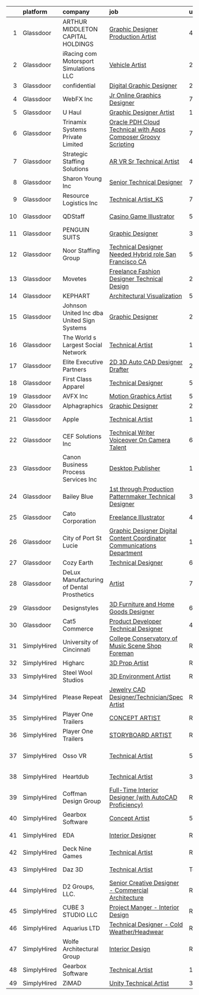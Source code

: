 

|    | platform    | company                                      | job                                                                                                                                                                                                                                                                                                                                                                                                                                                                                                                                                                                                                                                                                                                                                                                                                                                                                                                                                                                                                                                                                                                                                                                                                                                                                                                                                                                                                                                                                                                                                                        | update_time   | location                |
|---:|:------------|:---------------------------------------------|:---------------------------------------------------------------------------------------------------------------------------------------------------------------------------------------------------------------------------------------------------------------------------------------------------------------------------------------------------------------------------------------------------------------------------------------------------------------------------------------------------------------------------------------------------------------------------------------------------------------------------------------------------------------------------------------------------------------------------------------------------------------------------------------------------------------------------------------------------------------------------------------------------------------------------------------------------------------------------------------------------------------------------------------------------------------------------------------------------------------------------------------------------------------------------------------------------------------------------------------------------------------------------------------------------------------------------------------------------------------------------------------------------------------------------------------------------------------------------------------------------------------------------------------------------------------------------|:--------------|:------------------------|
|  1 | Glassdoor   | ARTHUR MIDDLETON CAPITAL HOLDINGS            | [Graphic Designer Production Artist](https://www.glassdoor.com/partner/jobListing.htm?pos=126&ao=1110586&s=58&guid=0000018160f9b9838ad66728b0c49eb6&src=GD_JOB_AD&t=SR&vt=w&ea=1&cs=1_26fc469f&cb=1655189388026&jobListingId=1007929397902&cpc=C5F9C09AE97B3D2F&jrtk=3-0-1g5gfjedmi9ha801-1g5gfjee4gsqv800-46132b5546331dec--6NYlbfkN0BeKYWowR6xDAWSmFKekt9Rv7h8CkHORHmwM-J2IiQG6pc8j1NlXU-hATKuRhF_FFX8D9mVOubcUDoAAcwQLOVMt9L79iFrBuem-2q40ayXyUf5AjHKdzPkz4QfOCB5XS5etyzR5Gq3Tz1q8JfprQC5GWrg0F070aPD2eYzmNoo_HeiuzitQ-MLUqsBdeh5XIrC21HeWNgE1skMph93QSeJF9SzZ0CLOYUl2qSJKy-nl3I9_heGCws9IXhhNN4xxQaPnttpd3r58VWickPL2BhRR_U4eJ7ML-m3dQkd7DgtOVNAvSb9g0_uVd1qQYE7g7rqqiYhoXuBTGVAWiKiEaKa-NYvXxMEEA578kBpazcwpDPRZtBx8JLnWovf0Hq95lyFriqN6uypjN9exB48GDLYODLNIJNcv03vLvGc6qqeGB96At5hBJM-y-6UN5hBPeRocEl7LsunTpyVBiw61wbMAwReP9azy7HPSCaxYa87Tc3KjwnWidIaYyJzXVdWv7LNYLIT2cfzT-NwpKiat9Ow)                                                                                                                                                                                                                                                                                                                                                                                                                                                                                                                                                                                                                                                                              | 4d            | North Canton, OH        |
|  2 | Glassdoor   | iRacing com Motorsport Simulations  LLC      | [Vehicle Artist](https://www.glassdoor.com/partner/jobListing.htm?pos=106&ao=1110586&s=58&guid=0000018160f9b9838ad66728b0c49eb6&src=GD_JOB_AD&t=SR&vt=w&ea=1&cs=1_eb972154&cb=1655189388023&jobListingId=1007936151612&cpc=9900C911F071612A&jrtk=3-0-1g5gfjedmi9ha801-1g5gfjee4gsqv800-9b56a0ebc0795f4c--6NYlbfkN0DLWr0FuvwmpNY589ecXM0wpB-l41nBtAe9mv-PvJGiqS8grPhOTjP6H2aRg2hn71w1cj_zJXm9QXQQoyJiaBGHbTQAC-qg5LH8UJ7epqLPYupTEdmcvi3K9BcK2I5NbQ7MQfOXL0s0m2Cwlu6jeZG5d2fQtaMK-0pbhJbrKbZmwkmpr7A5i38LBtpWCYhzaLOIgtZrECU5KbByc_XNf_dVTKmL7COUzERNwa3c6Cv-4N2r9ajP-_U_GvtEYgkSk1ds6vdOzU49h5_5LKr87vVm94z3onfqjWQxNK8_ZCPmwonJCTgndZJGdFXLI0wLon0hM2QUJUtIWF9DbFuND6CmnHdzN5wgM-DA9FCRAY46AEjLTnGq41as857jIzl_FhqalIvfvUyxFRkam3QaXJC1Ktm4n1PM1YyrMIsLMEMKXkN7hcib0X_wMXDToQOPEj0wOq1xu_KsgbzPI1L4IYQlStfp1L_QPzaI2lr_K8jPFHsUwhqk-4Jk4OBc3FUo_CGKv1EEcrDCDQ%3D%3D)                                                                                                                                                                                                                                                                                                                                                                                                                                                                                                                                                                                                                                                                                                      | 24h           | Chelmsford, MA          |
|  3 | Glassdoor   | confidential                                 | [Digital Graphic Designer](https://www.glassdoor.com/partner/jobListing.htm?pos=111&ao=1110586&s=58&guid=0000018160f9b9838ad66728b0c49eb6&src=GD_JOB_AD&t=SR&vt=w&ea=1&cs=1_89aed83e&cb=1655189388024&jobListingId=1007937061690&cpc=4F6831AEBD53791F&jrtk=3-0-1g5gfjedmi9ha801-1g5gfjee4gsqv800-baaf3d8477c6140e--6NYlbfkN0BTy4Vq3kUv-8E8fBOrhZt-7WJQYqv7u2ur6JnxlE7nq7GY3159wawR1joR0pswxuVCN-sLyrtIqHh3uXPQUu_k4D05rsecjxSGlzeZp5s7XlIQhcwuZ3S0ztcWm3VZBxmJPoz3j2xEibGHsofxOb8v5fAREAu7QUtQp4uXKjfaaNrWV1Z8EehmmGE4tu9l6Zhv3cgfCKkiU6JXS1CtkA5tIjDxf_wopM__2gIRmVFWUkdruToXNRQkYWpHAdUljHA9juKv09-L9TKfZBGvgJGJHGwdkArNP4CCp5pNvN6ggjOlXHgGU60_aZxUy8-uv9HjtqRSr9vhMuli-HbJX4DIfXPyP14p-5y8rjhn3vi9A2bABlY4NYweno9qiEhqT5fGvEc4WCVh1-h4JlfFTeLQg6QhbcWj7hA3sxCqXruV2A4906asz4NVI-bPN3ePk4Q3fDTTOnJjSqB7cWG1h4q9nCuTGvhNbZO24XkON6GNQ4_6nRRTlPwn1ab7pzuD-D5KGPX8ZDir8w%3D%3D)                                                                                                                                                                                                                                                                                                                                                                                                                                                                                                                                                                                                                                                                                            | 24h           | Austin, TX              |
|  4 | Glassdoor   | WebFX  Inc                                   | [Jr  Online Graphics Designer](https://www.glassdoor.com/partner/jobListing.htm?pos=110&ao=1110586&s=58&guid=0000018160f9b9838ad66728b0c49eb6&src=GD_JOB_AD&t=SR&vt=w&cs=1_40a88d7d&cb=1655189388023&jobListingId=1007920957213&cpc=D1AB73242940E063&jrtk=3-0-1g5gfjedmi9ha801-1g5gfjee4gsqv800-80d573f0880264ab--6NYlbfkN0AA3uNcJ0aeXBAdVd1dUlJvZjHaUXbbC2QUFGJChoFW7xEU327m6es5fnmO4XFfQsHit0WRJPe5OJA5iRLARskirGfeb4yBSk3JQXTiS-CHFNXDds0yi2O7q3SaWvsrTdfSEXmXxdLiePi0Q2QwwVcgYK4vujHRO5mAsJx5W1n3jS_0sKq6Zh7whxXDb93FrgtUU7UgLZCK18I0gxbGEgXOp6mLA8w3Q8Q8ijy4ZywGil27fGExsx3uTvTPlCdpLEacW7tbIK8NggzhG0FSDZA_PvPghlbAbZznAGqRUQDg4P9INyhKrUxGTZrPZKhVepdrQpV4PBlsYlZoYmsXr8krXs-fPzIfzsRL1hl2g5PVZC4UWjGjiA1HrHV-R1rnyjxOGPB5Qb3vtyIxcNkpuDUolhTIo9WSNs1iHOS5hM62-fxzLBTZwmIxlFZYVKkW7nXC59XssY_kfp_H1xmRzzfRhYGpo5_xYSvf53N9PhUZtT6Iza1PXA9prS8rXI8o0gvCUv0ZfqXKqRV6Z8gQwZpOaCthFcRCU9qVETYZU8BpvaRXN7EfmNhOILo6T8VXDrBnerv_ACREGg%3D%3D)                                                                                                                                                                                                                                                                                                                                                                                                                                                                                                                                                                                                                             | 7d            | Harrisburg, PA          |
|  5 | Glassdoor   | U Haul                                       | [Graphic Designer Artist](https://www.glassdoor.com/partner/jobListing.htm?pos=124&ao=1110586&s=58&guid=0000018160f9b9838ad66728b0c49eb6&src=GD_JOB_AD&t=SR&vt=w&ea=1&cs=1_4f9aca00&cb=1655189388026&jobListingId=1007916344584&cpc=A938E184CF850189&jrtk=3-0-1g5gfjedmi9ha801-1g5gfjee4gsqv800-8a76b55ff389de8c--6NYlbfkN0DdoLzd2nH_jHSLwr2EyTkavNA8xpnfBmQyA5D2SPCveOxHL4tv6IjMcKZQGFW77gFFHJHXnCS-11Gi-s2fYfFgdLyAedSMdsBX1FCcFZZYWUINUXZ3Qs5CX-e_1B-Wir8ng92LG4me5RD4BvtuuQLfB1ky7aTDVWdhKTERyWA9AQqPBCnNurfICzhuApAMIwNNbRoK3uOEHdJcD3V4wOYno2UrcPLrh92TFsTLK2RBQGFNgVrC5mCeX72Qs6RUHn_iXmk5HrGM6xMCtuI6_jDV4iutAFxxemZ_g_DK-cjaQt6zysYW-kQFhcYBUsbHaufmhjvIMB2j-anGKcSS54-5Gea4w3DgW94mStLHEWJrPYUediGZplq494UwgWHfOtrYzLOxxSIp3S2RTRFM85i0exL2xoWIqjdrpu-RLs7aRBv0BlHK08xRNGX0mhEkDuLUTQb8fRC_2S3Tc3NAOjTxNGD2W7zxUc9wdYLBqgX-LmCqzvEDCerU4p2nPrc-zvVwkPeVxQMncjEHprSXRBBwM5vuqLSmMGc%3D)                                                                                                                                                                                                                                                                                                                                                                                                                                                                                                                                                                                                                                                                           | 10d           | Phoenix, AZ             |
|  6 | Glassdoor   | Trinamix Systems Private Limited             | [Oracle PDH Cloud Technical with Apps Composer Groovy Scripting](https://www.glassdoor.com/partner/jobListing.htm?pos=114&ao=1110586&s=58&guid=0000018160f9b9838ad66728b0c49eb6&src=GD_JOB_AD&t=SR&vt=w&ea=1&cs=1_05747b56&cb=1655189388024&jobListingId=1007920809783&cpc=95727D28359A3DAF&jrtk=3-0-1g5gfjedmi9ha801-1g5gfjee4gsqv800-c028861b4f5abb4b--6NYlbfkN0CoDlCwTXvtLlQ06-jT7JkPfcqnNw8ja5dLcx0oOmixRClgkgJ_aUebHdpOicWz6tP_sWW4QFwqaR1qlNleHPec6YJrOOwJ885ch66FfZRYCZn5F5Nh0THAmy9FFTsMfoC-VLy1qOUlf86YpoEW6IOothTR-eRnmUOshgomFOmysN1eDyWmwER-pbxnt6vBkOBK-5NO65MbbQM9W0tXqz-kkKmNhtSjn8rwkiMPXkIX14fgKsLDqzz1FYci3K97ITUcFj_QNSVKOIzlT3t6Iut_BHj32mCoBc8ky0xiI4JCYBIG6ERytfype2lMT7KN9gDGj3wq-09htxANsUo-srbfy3W9pNVFHQR9M5Q4XODA_k2fOgXc-DNNnsA6M_OCGRVlOpXdP7UD1Rdh9ZPq85o-smFiwWRqZdyeQWoebzavlugF8X_5D8Y76wBOrkk6KQre6H3oofV8TABILivL0axvXBqW4dY--wMcY82HFFnA1emVXhEFLh5muYnxD7qgsIt77-UXDCUaPUrvHMxIGidDTO5zFUtBOfm2VvPxrtkkx-uTTaHPnQNV62PoZGAg63Q%3D)                                                                                                                                                                                                                                                                                                                                                                                                                                                                                                                                                                                                    | 7d            | Remote                  |
|  7 | Glassdoor   | Strategic Staffing Solutions                 | [AR VR Sr  Technical Artist](https://www.glassdoor.com/partner/jobListing.htm?pos=103&ao=1110586&s=58&guid=0000018160f9b9838ad66728b0c49eb6&src=GD_JOB_AD&t=SR&vt=w&ea=1&cs=1_0045f935&cb=1655189388023&jobListingId=1007929569605&cpc=52707B81699D15F2&jrtk=3-0-1g5gfjedmi9ha801-1g5gfjee4gsqv800-1b2dc3804b4d986e--6NYlbfkN0CB4h_TpqywgMPZecH4V9H9bCqyxawBCNsXMflKEtNjwLwtboGeSLVS3mTxbIdAhmMGzn4FEaU5kXmBstSJiJErBvEejXVAtZGR0oqPiEVNPcK3Uclj1SALHcDGb4-PYzpCL7RFVY3DP12FTDHL4XU7w3uje3Q8a5fWgjhggnJ6j8FgP2Xhd80RWND3yJrW0gYeUnFOT6QRIoKuyE8xO2vcnwHmNMH8PRx3GDfo0ciwhh3HLFmN17nBWfDWr4AgwR6Qb5BDIoZSk6l8M8UoJPvDToZbBJRZIQorg2yHCK-sWUoFv8aVr8-2vzatlsYqZm05TyAWpRQknY5HDUA-HZYNnH50g3NvVaDVj9G3NfUdrJ4vCFE-ZU0hzQLSgkTlIHH5Xae53ueK-sGX7lAV5t0OZg34Y2ahcPbMJMDJ-YxNePr1VQhRhgwvOajzwZsdXOneXtKg9kppVusBj175dS8RbPN71HoutWbCFhd_4qDA1bkuOKV1r-NlBeAWHzeSm2lJJXBiqnoBeh46fRkkgxJ0GX5KICivDC4%3D)                                                                                                                                                                                                                                                                                                                                                                                                                                                                                                                                                                                                                                                                        | 4d            | Remote                  |
|  8 | Glassdoor   | Sharon Young Inc                             | [Senior Technical Designer](https://www.glassdoor.com/partner/jobListing.htm?pos=105&ao=1110586&s=58&guid=0000018160f9b9838ad66728b0c49eb6&src=GD_JOB_AD&t=SR&vt=w&ea=1&cs=1_b6e14721&cb=1655189388023&jobListingId=1007920701407&cpc=C5084168C6427C20&jrtk=3-0-1g5gfjedmi9ha801-1g5gfjee4gsqv800-a49ca73d6de4d00e--6NYlbfkN0BxkLIcfe0oqaYINownie861a0BJtkzmJW-WyGv8J0JYGwfl8lN-F2HLhyRa5A6b66Q14B6sl4i-e2zYlVX5ETM7xMYuegkwh6okFhpwN82zl0-kQrlaWOv7pbJuRCAH9GOuwzmtJO3W17H4_9jCDvpkTtB9FBDVtGxUtWSvwudr5SniPjK5YndxqFtk8C_ArfiNQkWHQfdbO70DJs7diz2ngcwAB6QvtP0jWeAxox3nrPbiwGtTkgmVVwu-M2mefkG-KP-sbOqRznwBcO14pM0AI2sFGFPq80SfBSpSmv589ZcJRnE84N7WL59LfbJ-hqhQykZdw6_mlY5oPW2e4ET9OhaVWRWIHR3VUrSzJLo1Uu_OqpVzYhDlyf0JgOBlRVYNtF-5wF_Q_gWnki39WlbyRxHw-zP4NEq92zDTgnnXu3ljaRrWsDJSroNAOYIwi1cdjtp0l-HvVu2dAW_1r_Nr8B9CWb6XlVHsRgf38jPMEnIa_dUwrjaOyLsiADyK_hI4MbAYRkrNJ0xSdNcbpPH)                                                                                                                                                                                                                                                                                                                                                                                                                                                                                                                                                                                                                                                                                       | 7d            | Dallas, TX              |
|  9 | Glassdoor   | Resource Logistics  Inc                      | [Technical Artist_KS](https://www.glassdoor.com/partner/jobListing.htm?pos=122&ao=1110586&s=58&guid=0000018160f9b9838ad66728b0c49eb6&src=GD_JOB_AD&t=SR&vt=w&ea=1&cs=1_853d587e&cb=1655189388025&jobListingId=1007921033823&cpc=48B9F4758953335C&jrtk=3-0-1g5gfjedmi9ha801-1g5gfjee4gsqv800-8faab97259ef5fc7--6NYlbfkN0DocVae39sZLCxJXXhhjNJGvhWXz6YqWEk9zT_2ttyk4dOkm-T17qKsjgnI8TzfsPeozibNa3VMIDrkhjjfQHNEfFbRIid3ozfNPviMV64oItPaNup3--qTxn6hqziltIiTcoFb320GwfRWejCBCZDvJ0fFtU1CBGPWzTqu8k1b6jRWSe18O28WufcG0A3I7Z3o9ifw-oeXAWNeUG0QtDrfsr9-7X4lzpGjiFWIRa2KDqFhtuNZH_lqlrqtrF7n8CITvxBB-hs5e-giJN6N_1kpjzj1gj4N_owRbPXLT8N9F9MJCTg5z17_02ifVJXOTmHEsFA7Dr1lPu8aiSpADuDWkQGZwrkw2-M5elpC6NlkkgAGeVb1QhMzzNcj02dnax2T-ypBGcqGX_kTxQuV6weyHTY7woydQVZw46y4cvj8HAQnm46wP9B086ju1QMsTviKXdn7BxSQS3KLy5DABafpj1EVCBIT2bF9pfiZh5XA1LohtkllIqWivMuzxkqfyaxBjg7CtR_DXw%3D%3D)                                                                                                                                                                                                                                                                                                                                                                                                                                                                                                                                                                                                                                                                                                 | 7d            | Playa Vista, CA         |
| 10 | Glassdoor   | QDStaff                                      | [Casino Game Illustrator](https://www.glassdoor.com/partner/jobListing.htm?pos=128&ao=1110586&s=58&guid=0000018160f9b9838ad66728b0c49eb6&src=GD_JOB_AD&t=SR&vt=w&ea=1&cs=1_4dd1fae1&cb=1655189388026&jobListingId=1007925681459&cpc=3DB599BF2F4828F0&jrtk=3-0-1g5gfjedmi9ha801-1g5gfjee4gsqv800-e63c32287e53ef2b--6NYlbfkN0BK9GXDcakwdiqmeo8o-2GvkYnmPkq7xevAHdeF_847qgEqLohpJSeR2Dnm78J3U8H8O3cWcofIO70AJcWixlFJnvFYf4giE1fFFkwuS-1hvwGaV5KleI9pdBv521xfIEloftKi1RxKA_cOAC25heA2F6bp6_LjfMi_nyHahfMOHPtmaYXwDkdkLYcDjlVpIweN5g8b6QCR0ASQcuTwkPvNhQuRImOT--niqYrlkFONC9fKyce0OvJ9NwvPhSwftx88KfumnOW2ONSqnEf8wt5QGBamD9S627XYlImf4W0V23Z5t0ItufGGEzBCjwDVLwlJd3wj5CG0mg2fHVRf8NBV8QvDv78LHfoe8CBCwtpq4lAkwDFZoU3s3oSGRGmGFCzrj-W1M57DBs6VPHKZJ3B90t0199t5KuU-NkDflS3vWjgJisNq26kisESuyMX_7tU_zXLlNFVhFRvuv4Ga0IsgzRMCJZ7YrJ6unVIzQ_AcNA%3D%3D)                                                                                                                                                                                                                                                                                                                                                                                                                                                                                                                                                                                                                                                                                                                             | 5d            | Escondido, CA           |
| 11 | Glassdoor   | PENGUIN SUITS                                | [Graphic Designer](https://www.glassdoor.com/partner/jobListing.htm?pos=108&ao=1110586&s=58&guid=0000018160f9b9838ad66728b0c49eb6&src=GD_JOB_AD&t=SR&vt=w&ea=1&cs=1_71e15c77&cb=1655189388023&jobListingId=1007931703718&cpc=328097CF308554EF&jrtk=3-0-1g5gfjedmi9ha801-1g5gfjee4gsqv800-295706155d071add--6NYlbfkN0CB1tmP7rfbaHtYFmPjg1Xv8BJr6DUbyz0HQmM4H563AjxRjcRiypFG5eHhX0ZPISiHZ9rKFkU_R2012U8F7zarl_g7acRfIj56dqTCgc3rf1xYelSwyDUG7Zu9xpDhlNiONg5rSR_UbOtom-D-1D9vou1FBjNO27Fp_vy5yBZrbTZxP9s40emroRXN3AY1ehe_TkoVdjGRznOfYI6oI_UcrKKiscgjVB3iH8yFOVFZqo5Tixa5pAqdRVvzHj_d5sKzBuDB_6I2Sm9E-_ckRFx9HtwsHKSJnxNFvOXVvF-zaLpwN5XB8awYivwBc_Zzpq8fVQDDKj9e3EM7uzjZoHSdSq_rh4fh0p0YqF-_pcGP9aekWkSAaUKMEAsJGaxYQ5PYVjSRrEqMjJixZKNvClRLWuWD-BytvN2j3JbDPy3iG6rGRSAObrAETLQ2Jw2EYwG3uyFEzPMLpdTZIAw_yY-TbK4cgg1Cf0ysuKip7OSF3_GE5geOa5Hk8JH6-_wGuD0%3D)                                                                                                                                                                                                                                                                                                                                                                                                                                                                                                                                                                                                                                                                                                                  | 3d            | Boerne, TX              |
| 12 | Glassdoor   | Noor Staffing Group                          | [Technical Designer Needed      Hybrid role  San Francisco  CA](https://www.glassdoor.com/partner/jobListing.htm?pos=130&ao=1110586&s=58&guid=0000018160f9b9838ad66728b0c49eb6&src=GD_JOB_AD&t=SR&vt=w&ea=1&cs=1_88b06be9&cb=1655189388026&jobListingId=1007926433083&cpc=45DC3EB807283E85&jrtk=3-0-1g5gfjedmi9ha801-1g5gfjee4gsqv800-88daea4b93c9a758--6NYlbfkN0CM_eTyMiR75OVm4uzDVhyUn96FPp4qQSKSFh4dZmzy0I4jh68eneUdOFYJ_Y7beT3arHgCf6YoQySLFXTfKwdCxWZdI0IMH8hqS-4HTxGx1JvyQ5qvum2ANi86Q3n90RN5zTzT7GzyeWk-aKMwXuxGyQO0DoTBU9zD13_1KPnuH_nrLJbglB6TzEMXjcCbk2DGquQzxnEXVUtKA_hTT1210z5uNPARm3DD2CBhCyNcyZsX6UzreENPeh70XWIPLq1Y15UalmFkLVjlkWQJiBhErbT68NxCwekD0W0gxuwJMrCzesu36OrhvjgLdTxghM9Nea9Mqo8ZEKWqGKxYt3Geh8nwJB1YXSqdr2bZ_3Dxp7_4mnxPa5cYUlJPh01oDwdrxhBdlRt5o0hLURhpRcZCJI1iGZ9AmQKe4jHIC1p9MlPcNPgvBmfnpk5tbgSAWAUCNVlf0pNaSc4YFwAIkz83owHWUl1gJWyaslXKJR5rmX-JVPF3bcnQPM80HIrQi8X9Hr10gBjvN3ayPigySr7u4jeY4qg2PtPGmy2xGaeWchM3SanTOu2g)                                                                                                                                                                                                                                                                                                                                                                                                                                                                                                                                                                                                                   | 5d            | San Francisco, CA       |
| 13 | Glassdoor   | Movetes                                      | [Freelance Fashion Designer  Technical Design](https://www.glassdoor.com/partner/jobListing.htm?pos=127&ao=1110586&s=58&guid=0000018160f9b9838ad66728b0c49eb6&src=GD_JOB_AD&t=SR&vt=w&ea=1&cs=1_516e777d&cb=1655189388026&jobListingId=1007937391904&cpc=9C4F014304452074&jrtk=3-0-1g5gfjedmi9ha801-1g5gfjee4gsqv800-1464f4ef04280e7f--6NYlbfkN0B-NfwKZHgvUh52zdwTpxE-Xuc6NStQmUuAfa7pXFHKgeEIi3qWWUsOE6_4L6kj0TuUFdRiXFNrbYBwcjIcDKTaaHT9sZCeI66W01i4EaQjqI7OI_ABVeS9V_C8knm6l0EOHNK58C4f_t44hHl2y8Q4vaB_K7X1uTgZNJT7FNCPdTCuEeX3G6UUJlSZabiXcqaiE8WB6CZcxThJ9_RQRBltNe0i2R6L1pvhCmwdzubzcsGyt0I8APz_6xx7IAar7a1vTfGow9xtio_lrbVFXlmC3vP52HOUp6p_dZ-n5a2UGZQzfA1ZwSYFn84Cp2p6R2cxBJmfURWHgohDFQkW67QihEhhVbJV2XNcFwDw_QHuAFdZkSRdHLmJ6Q6PAEJMkumrsVffclVsvmuf4oWNCb_EVLW9aJq8iCUkYY6qhSFUBxLAEo6WR7GbRIv-UP_d6UlHpFyXSAmmiVV29tx1UQqPNh959aTDa5pLDuwIfCsQacalw7GXYyCk6OmSSuA731Yjuk9BA6escA%3D%3D)                                                                                                                                                                                                                                                                                                                                                                                                                                                                                                                                                                                                                                                                        | 24h           | Scottsdale, AZ          |
| 14 | Glassdoor   | KEPHART                                      | [Architectural Visualization](https://www.glassdoor.com/partner/jobListing.htm?pos=104&ao=1110586&s=58&guid=0000018160f9b9838ad66728b0c49eb6&src=GD_JOB_AD&t=SR&vt=w&ea=1&cs=1_d5fe5f54&cb=1655189388023&jobListingId=1007926240401&cpc=2528C9A792365EDF&jrtk=3-0-1g5gfjedmi9ha801-1g5gfjee4gsqv800-fdf4b8095eab4a6c--6NYlbfkN0Bo_CM2a8GgFIiw_-9fb5ug3xmG_MFCzpxBl7ntROtVZZS8xAPVk0gVQe7x9HgxLykd1WZ8W0Qg-SlbBTuHzooYejfRdpgdaNRWSwW6L3sGGfkxVKF86y2VPQ4_zWWi5RdSIE9884UnoxBs_1s4WaoNUuACstmGgCqvJQTs6wy26NTXAHDeB7xU1tATvVBh-aoIVvdPQnFXNMDD4A_V3t5EJ6DJDXT_L7-eLjRv7OB5SmBVdDndnbweLUig5qwrDN957jaXsVOOBj94qyJqX6jurunrmohgSkvDDSOT1QOw2cmENs8DVfeJL8dTqTFaW2moFL7VoAKwT81D4W1kIOxocntD0bZwRjy1c0jYHg2rMA01waQ3NogrYCPD8X__bfbp_7q_2JFWiNA-ABXuLKEkCkIul5yNxLCqX_VuxCte3d7MjDNNKr8toMPcqUMZ2JumerobZP7ANSW-G2aMTc34j6y19et7evJLcm3q9jSJ1np_fZk4SE8y3TkZBkmadmYfbYxEaVFFUc0sH5sE2IhP)                                                                                                                                                                                                                                                                                                                                                                                                                                                                                                                                                                                                                                                                                     | 5d            | Denver, CO              |
| 15 | Glassdoor   | Johnson United  Inc  dba United Sign Systems | [Graphic Designer](https://www.glassdoor.com/partner/jobListing.htm?pos=121&ao=1110586&s=58&guid=0000018160f9b9838ad66728b0c49eb6&src=GD_JOB_AD&t=SR&vt=w&ea=1&cs=1_5cd9ae02&cb=1655189388025&jobListingId=1007936566949&cpc=ABD31432EBADCA3A&jrtk=3-0-1g5gfjedmi9ha801-1g5gfjee4gsqv800-98c0aa007ec5d8db--6NYlbfkN0D_KRozbKJx95I3LRYgbj09bqBDFeyQG4s8tCOB31p2DPGqDnP74lNqsvaPe2ecwG8P1VYApAbY8BjCyVo7vL1IHJgkXV5mZSQiMeo3dY6d4kkJHOLKAP9ITRCsEfOgOhTdALJCAPJSZHbsz1VrmNPbGMhAjbQkhpEbgHTgGAAK_zRQnCY_dd-vSX01iNLrbS_di0P4vHLhl5n5yzkXGuhbwPgh9gwgy3oYWL-anKG5--884Znsqa1TJWuezx54R2R7n_taMHblViJpCZ4Ulh7X5BQKZsSLKcYnWSnhyIjXcobjOjEKDipZ22lho2vzIiB_H1w61dvp_qznxleM8sxe1tUAfDyz78lsU7L-Pab2LqWDd67K5kosTOuv72tTmHsp-V2jwVlwXXEJ9kY1E1hCVlC8ieualrgzLAxC9UYdXL5Dn01dMcmqTPhEFwEILPaoAktcizB9mzSkqBZzO75uhJ8SM849vckQh4Oeh2pf98UTvWCA2AEwljG-FddDHEiuCRwH-GLhaw%3D%3D)                                                                                                                                                                                                                                                                                                                                                                                                                                                                                                                                                                                                                                                                                                    | 24h           | Modesto, CA             |
| 16 | Glassdoor   | The World s Largest Social Network           | [Technical Artist](https://www.glassdoor.com/partner/jobListing.htm?pos=120&ao=1110586&s=58&guid=0000018160f9b9838ad66728b0c49eb6&src=GD_JOB_AD&t=SR&vt=w&ea=1&cs=1_1c7ce013&cb=1655189388025&jobListingId=1007910568582&cpc=2F9DD8B511C89582&jrtk=3-0-1g5gfjedmi9ha801-1g5gfjee4gsqv800-cb83c89a0442c36f--6NYlbfkN0DSgjPPcnEdvoK3uuxfISLALE6pB1FR7YSHOr_tSg5_QGIhoz_2VqUepdcKLBLI_zR8X4OBGh85uny8Ylr3wrY1TNdX_jFY3IsM9jjRbqXv1kg0NNaBvU2jb1M-9cwT2hrZs4DtGDaKAdQBcP4HAoepw2E9aJ-SCvjMT9OYQ15u21ubFbH18kHqP_kVCdd29pptLN-aOBvRdbeMJH_JTV3tCwiaE6deXaPuQkEHriKsm0ZI-sBTx060NnIoIlggSg-tS4qZPhctN9L1K-edPx69bP4q0sPXV3iDLcYiceTYr_0tjGdh9zLTQDUd8vgQNAj1aAAanvQk8cSjsZ21fltbHRGHYzpt8iz-vxWdwS4s5kZPKTdracktHT-UsLJs06LK8IS0NGB2ccTD2yWnT0npup5iElDi0GRRFD0kbBdJ2Zrt4sXQW-1-8HDIshyRfzs4kCXT13MSNgJY_8YvbXHf1EcEBJPoGJ6GYHR_t5r1QGXxSQ_-jTrn_8MuM5u3q7AMUDGpGk1FYyndS5N6YbMm-IjTZ5YOO97s_bSCCFqiU2wRSbJgdPJl3myCdNgRRCcvHbo8RtNfJILJWJgRwHHE)                                                                                                                                                                                                                                                                                                                                                                                                                                                                                                                                                                                                                                | 12d           | Burlingame, CA          |
| 17 | Glassdoor   | Elite Executive Partners                     | [2D   3D Auto CAD Designer Drafter](https://www.glassdoor.com/partner/jobListing.htm?pos=125&ao=1110586&s=58&guid=0000018160f9b9838ad66728b0c49eb6&src=GD_JOB_AD&t=SR&vt=w&ea=1&cs=1_cf66eae1&cb=1655189388026&jobListingId=1007936868821&cpc=10100C7693495614&jrtk=3-0-1g5gfjedmi9ha801-1g5gfjee4gsqv800-cea4866d1299dc7b--6NYlbfkN0DrCMkC-Wo9QGLMV0_Mwp5tFnoPdA-FNbmG0OSI980c-6H0XAxE5T7QhR3IwPEHA0wAV9fGolbSbuZqq5y3LQhjAyNvTqD9-atZgrkiFBxvJaTdkTZHVp46nNG_zTDQpVgMVthRHp5ijGfXhAodGpRE1DHCxBRydyN88Byv_Nq6YW9PPc1blI3eDKv0MzBCDSp0inMaJCd_9hdTHcbAjRZBG92WBYyqB4cIAd93DVeM-k17unQGz9SR9ALOTlLiARxkanYjTVP1YT4KmddjbJSdeA8Dy2kyoV-bNR7dcfg12Qe57m8n_cRxa9_AR3KyhatElETOF1f1Fpy5VG4eYinMmiPsjOYN9tyDao0__6VOPeE3DAdHcZS5hY3PnM28PlQ82gewiz6HVeXgg0PZ-Py-vD7EZte1NBx4raag9lowFioYFmveUjdrSdZ1T41vzbF-pV7MJhiDznHzRnh3EH_8LkDgdDWArOzChbrkUaEWnMB6nYsgfT7ST1vmksmAt1A8jWsQEI8dVNW4-uXwcHj-)                                                                                                                                                                                                                                                                                                                                                                                                                                                                                                                                                                                                                                                                               | 24h           | Yankton, SD             |
| 18 | Glassdoor   | First Class Apparel                          | [Technical Designer](https://www.glassdoor.com/partner/jobListing.htm?pos=112&ao=1110586&s=58&guid=0000018160f9b9838ad66728b0c49eb6&src=GD_JOB_AD&t=SR&vt=w&ea=1&cs=1_c1a7de45&cb=1655189388024&jobListingId=1007926103040&cpc=F44B5BD681589083&jrtk=3-0-1g5gfjedmi9ha801-1g5gfjee4gsqv800-69bacb5aa0928c4c--6NYlbfkN0Bi-g4OEguhQEx4pjzkmulzkFDPdVMQm6g82nLRMcVRUB-XOp5Bz9fQKRO5obPqiI6LjCPhTaRx4o49t5dLql6M7bzCTBY29AmFiYm_s8l3rtRozjKZpw1tWjUXQUhBX4ZssNP-iuQ07lXfx2j5Fcm5Yaw5fIi7BAuo04NsXVew9tY71MnjybubU17iyb1SYOG-3vjxUDTiglY0hgaVvWZJI9TtsbAyVPA9fqh07ir6y1X376VpqIUkCea901keZ1KWMo3POPuHbpdi4pVG_gSLdBIsc-Y8IoKnIdDb5nzEgHW_GbOCzdx3WGe754uEYW7wfJ3jFV54MS9tZTMbqMGd0vKiU9FBJ0DkfvsJpI4orVN43ziejed7jq324lJgt4SA_XbNPfqyuHQAEsDw7BkKz1W2OCRC16wBhnrDJ88qVfOXKwFqh5NGO_A_oNfiGGcu6-Kh1PxGogbhU31MxtOLPc8JR7fmIgeF1TmvC10AdcHie2ndIFPYktrxYiLKewU%3D)                                                                                                                                                                                                                                                                                                                                                                                                                                                                                                                                                                                                                                                                                                                | 5d            | New York, NY            |
| 19 | Glassdoor   | AVFX  Inc                                    | [Motion Graphics Artist](https://www.glassdoor.com/partner/jobListing.htm?pos=101&ao=1110586&s=58&guid=0000018160f9b9838ad66728b0c49eb6&src=GD_JOB_AD&t=SR&vt=w&ea=1&cs=1_a3641f93&cb=1655189388022&jobListingId=1007926262434&cpc=D2A9D9DC494D89B4&jrtk=3-0-1g5gfjedmi9ha801-1g5gfjee4gsqv800-dbab5dc2e8271f66--6NYlbfkN0Cp_WSJKd_Pz82imZmURPbhd3kYBsiZi4lpMLOH6vOlLMqbuwfEg4rdSTUnp_WncT3NkuUY7tQpbu5AlZUjzXG6VIVleUHLOLB7IMddSUyqaUi5Ja7yZjAmPmTGNmPSdPS9gdz_2ZDJCL88lBZNb_gWUlkjI-oMLeDuPm554Tdw6501ZpYqIGkv-Rzz4ocS3TMOoz-noNc5Yiabnezg9SmhY20fTr2ZHYALQBMnk4whieCKIlZhK42Ku_uYD9PMF3jOIqvuv_t4T2oF_eQEgFhM4s1qtVD5F7wCfYHZhpRT69lehbCp39eJxPTsYYYJQ7orkIdlALLCHlEn53Gs4aLP5eCoDC8559MOxaIrhIue1ZWFE1xtw_Q_XgJsRNGQ7pBTv8zlc738IlohebBdDpKTsCNVRQYPQlxxDkCzUi3TWtGPNXRmYTf2zAy8g547CbHThKvt3XzT--eDci_gvG4yuosHvEH7mUUU9hq37kgN8_xU2q39ENTXv0t1xDV_8ivu2xocA-wQWg%3D%3D)                                                                                                                                                                                                                                                                                                                                                                                                                                                                                                                                                                                                                                                                                              | 5d            | Woburn, MA              |
| 20 | Glassdoor   | Alphagraphics                                | [Graphic Designer](https://www.glassdoor.com/partner/jobListing.htm?pos=109&ao=1110586&s=58&guid=0000018160f9b9838ad66728b0c49eb6&src=GD_JOB_AD&t=SR&vt=w&ea=1&cs=1_a416097f&cb=1655189388024&jobListingId=1007936285088&cpc=4A43B94DDEA77FFA&jrtk=3-0-1g5gfjedmi9ha801-1g5gfjee4gsqv800-3c6b0c468b2a2a2f--6NYlbfkN0Db6RHK4gYaYnFXlNSR5ZMwsF2zdVpvEqtlEF_USr85fXFijTuPRuN_9J50RZj4HNhZOlQQSCxPVr0qd8ulGtg1EYKM_TVL3ES-O04CC46QTu-J3cGlX4JnaBzI9p4YjMgz92BwLk-GVyE1ViBwTFnQNdRgHwmxUeZYMpK3MzKS-Q9HVB3mLWbppVbS4DZ2nL3HPEBGSYFKLQziQI_XCGikL5PmLVu72YGRs02cTEHlQX05mO-CUokatSwKJxhGgNvH59BKOYg2of5rEMWcZlSf70nwtYXBWo5eem-hCPGXujLsvr1Nh3EZuNd_-74UavDHZaow6ggI4h06EEnHaJ6_kZUiJuKdLpniv5EGAgFC7oV1EkUipQ6Bz9vVpt3H1qEzJCZldaT9MTEHeWkqwj2bCwBifoGImkpGw3P2y-9aSYHs45tuABCz8H1bZb6QlOS7_KcnD9hoOSeTLVSxJ-699Oy5y14O3-myr-u_ZQh8KLIh0NOuGplBW9ZH-2ppN-U-D8JLPJPwuA%3D%3D)                                                                                                                                                                                                                                                                                                                                                                                                                                                                                                                                                                                                                                                                                                    | 24h           | Denton, TX              |
| 21 | Glassdoor   | Apple                                        | [Technical Artist](https://www.glassdoor.com/partner/jobListing.htm?pos=117&ao=1110586&s=58&guid=0000018160f9b9838ad66728b0c49eb6&src=GD_JOB_AD&t=SR&vt=w&cs=1_2229e258&cb=1655189388024&jobListingId=1007916172074&cpc=F41FEAB56D215062&jrtk=3-0-1g5gfjedmi9ha801-1g5gfjee4gsqv800-74c31c0cbebb66b0--6NYlbfkN0BvKrLyj5gPmtZO9T8euul8TCxuuKNOtzRJOomxnwSEodTz2Bc-sPZl5OJ9R4TJsNdw5YE8JoJ2J6wktky3fsk8fW5eZcqohoRfMWGK0kJj_G4LX5VK_RxRVLkjwxYDEC8ENnzS95uHFdNBWgF9Pb1I-AsVQwYcSmlBdC_LPSDqzNU3LDTOk7BkUyD6-akkvJSr06zu03cogbuzH7Wqzez2asNi6sUFBmfQLOjMkydpm8LpH08g2JIOxQppmZglDw6dsyeBwrPuygGAoKULlk2RnvC6Mae9STjTqSSHbaPwA6Cv1TM23gPmJKOTWVS9Nbc2r8s74DWzVRV39sKo8zgZuExebZpUBKTUc37NleliyrbdhZlUQmZwmykOjy-CB_QYbHk-YwifiWwkGffPwo8_6AAI9dmDCZDZ23qWOJe_6sD2ehFvXYY-3yMNhKQLo4YeICZ-oxh4Zv-Okgu40VTVVOZKjW86HciW_Hj_7A8ltov9sYp1qGdCViV5vXyoB-aXLUFOQhddoBhsLgZIA8nyLSAyvmvW3-caM6QiA58P3G3qw08T_WRlkgZ-MUPCn1-flVYkeZvWTp_6Ot5Y5YvS_TZhkXD1f4ob-zg9uYvPTwkfRJK2ywwlwIcW1gNlzHE1UDQ-y3KmB3HguAk7p6yAQNIygaRGEvlAbGtl27JhGD0KjciCoND0l1YRKz6wXLl-tzsx14w4Qx5On4zimcmetAd1URWYLohGwo6LsvFs-tC0kwCVrjhnW6_ncHKc0RpdMiv4ymYxXBxsq-sDm1qj-6lTaRyfO4dvInc2r44EgG_4gPFs4ZnLTD8YRGwP-KlA2wcIDmrtkJT4a8DhY4IojVP69popO8ELoaNYh5TxfZLXD-I9-MfzDx_ATcJGjjxgoN6omB0C--EQUhLqUM3Vcwr7epOcTAMyu2olZFahfghYYnOzT9Uc)                                                                                                                                                                                                                                                                     | 10d           | Culver City, CA         |
| 22 | Glassdoor   | CEF Solutions Inc                            | [Technical Writer   Voiceover On Camera Talent](https://www.glassdoor.com/partner/jobListing.htm?pos=116&ao=1110586&s=58&guid=0000018160f9b9838ad66728b0c49eb6&src=GD_JOB_AD&t=SR&vt=w&cs=1_917e55d2&cb=1655189388024&jobListingId=1007924181162&cpc=983919718F9DC6F6&jrtk=3-0-1g5gfjedmi9ha801-1g5gfjee4gsqv800-25b9053019a6cd85--6NYlbfkN0DXG1uU7gzRJn6B0u9O9sareG0O8wJfqcW1QQs3wWPY9EhNAcyHObxotG1VLnADOF0MOZzfVcS5_WCDTy0eZ4KQDrF7sV1i17T1eRqMQJwGDzzjpJIbVvBs2kCycF3ZPXLaHymAffJGDZ66HypkolJ8CZSYlGC-vXfNbEJLWnW6TwGZv-vtvbC9yB7ivPl3Dy09hOYAo3IWtxLbq7uqGXuYT44C5uplsut_l9vPDQvqNWpTcsag8rYJQiktwD9Tlgrxx9I6qMtZpkvpaEKytv4iC2vr8Ry288zGvgsfJj1ZXMFC98cjgqxJeAKlas6RPlkvEtpZd3KMyoRBMMMq2RjKLZp4gQHiOuPgno9BExq1qINish5izlegZxbd1D4N-7dM8gC5amkuOJeDYawHR4iLJ04my0Is-DFqG7uOY9kUFjsJLK_dN_mJk07leElYEoWzz_g3GticNwGCdx58l1mlupEMciKPCMuYHH16kFp8j424y67-rrYpvo2KFtGr-zzhKaIvArIctuI0LKhB53Oi9I0oxChNiXw%3D)                                                                                                                                                                                                                                                                                                                                                                                                                                                                                                                                                                                                                                                          | 6d            | Greenville, SC          |
| 23 | Glassdoor   | Canon Business Process Services  Inc         | [Desktop Publisher](https://www.glassdoor.com/partner/jobListing.htm?pos=129&ao=1110586&s=58&guid=0000018160f9b9838ad66728b0c49eb6&src=GD_JOB_AD&t=SR&vt=w&ea=1&cs=1_fe94c1d7&cb=1655189388026&jobListingId=1007905203629&cpc=C4A69CCDBB3B9599&jrtk=3-0-1g5gfjedmi9ha801-1g5gfjee4gsqv800-a37d45532ffd3e14--6NYlbfkN0ASiqa-MclM5SUuG8TTDWEoIPcWZt1MrfTMUDmMwMBVum0mnTvR2DQ-T-cquQLsPJHuynKgSNbyc-nMgBxY_Yb2aizf58DC-V2YzzOLMU3O3ewTp2xx5Ghykyd9y2FJYH1RkzRoQpDL_S_eujxt2OkDyk_s8ta0_BJsfS4JPD-dSn5sO322g1hIBo5VhF-lmQsk27BcI0vq0k95rFJrkZQWxxf3jJrrpMlXHa1u6nozQDnK4_daEHTkBGKvGQfevF9dR2mDiaTHMLOqNw6uCxf1pBtQj942iQ5Yd8liafNm3PAihgtHVhkBQWVNFELfd8owkCXqkVZSNBsAS7JGwXHCJ2PZTbP7dK0kzIUcKKWMC7jLJ8wXITJ2gGAiu-bO37oOONp7yGXTmdVpOGkY8nyzBpfXK6LcL11tal5gUoZJEIx--Tv-65daMINEjpmO8KP9KOCq_oZxKe7JgP8Le7hN_74LTmGvzgbK_z7o6jZyAGgbhoPYhcwSfpzi9Mqc9as%3D)                                                                                                                                                                                                                                                                                                                                                                                                                                                                                                                                                                                                                                                                                                                 | 13d           | Remote                  |
| 24 | Glassdoor   | Bailey Blue                                  | [1st through Production Patternmaker Technical Designer](https://www.glassdoor.com/partner/jobListing.htm?pos=107&ao=1110586&s=58&guid=0000018160f9b9838ad66728b0c49eb6&src=GD_JOB_AD&t=SR&vt=w&ea=1&cs=1_e8302904&cb=1655189388023&jobListingId=1007932424457&cpc=B6E9EE473EF69035&jrtk=3-0-1g5gfjedmi9ha801-1g5gfjee4gsqv800-c326306f9b2ab598--6NYlbfkN0AtlW_omU2Xx3W-19HQ_drmTKCWebiHnmA5lS5PDL5G8ZkX8NO2bnXzSbRpKkHjJ3OeORkJ3l2NjrEkrXFCkM5IdCF-RXlnbmIUOHeS7eSuDptL85XNNSP8OdRdoy-QIzdtZr5yMNKJfiQt6RKwGlfR-lTAJHi198bCvuG-KJ-dw8oa_SdiMCLqr89hPKQAr_X4KG0dHSfPSpWXD0KfIjmv213h8Z-JMfaB0D-4RTAMuKyywTYAqHIO1p_9AwMP_EbS9xCztDNlcreWqUYYO-o9rEhUT_KVZcNUb-wjLcC4pi2LTEDv9dGbK_PevCD27zSBY2SOVduFnSPyFfCDS4yrYTvkp7U8t8RJzsIMrVxsX6MoelmDi7KpCiZeP0krmikLU8_-viAgKkS62b1w0f7KlYHYfixVG5fPNPuhRXmHjYjn1AaI3BoZP_IwiK4S_uRr9nT4-PIXxQV-vbdH8GxvLKqnnnFOUfl66981jRyeHMuQb1CH57XBorhGn2_Cl5IJyo5gUqH6Gw%3D%3D)                                                                                                                                                                                                                                                                                                                                                                                                                                                                                                                                                                                                                                                              | 3d            | Los Angeles, CA         |
| 25 | Glassdoor   | Cato Corporation                             | [Freelance Illustrator](https://www.glassdoor.com/partner/jobListing.htm?pos=113&ao=1110586&s=58&guid=0000018160f9b9838ad66728b0c49eb6&src=GD_JOB_AD&t=SR&vt=w&ea=1&cs=1_a439ed97&cb=1655189388024&jobListingId=1007929410857&cpc=50179EF3956C3176&jrtk=3-0-1g5gfjedmi9ha801-1g5gfjee4gsqv800-66adde47535a7dff--6NYlbfkN0Ct3M3m9Ud2tRSZuHYvn4SP67sswXNI9WBB58kn5xwxAUXlFgyh4lcHR4lKXZUlDjxWfwbsPWyOpAZBjiykS6KmtBVZ1rhKjpOKmFegHBupFtrgsVqJmvhG_x6w1O9X8CSBtYPFop9VGlfDmZb9J0i8z6rInXhEeAIZcszdSiy6LD9tH9WwN1YGA62TEw8bfsRLzNnF60K-6mbmjxtlXelYLXcOLsUStyM81Ht3VN63ZFUB5vGDF0RA0_Ek5py0CI1GRyFVNALPN5nS7ZvdkX67ayyt3LEwjmz54ANP3Rt0ad7sUnojDWRnLZGmoJHz1lvrM4of5Zdr8kokZMkO7s3Sgb2nLKahCyClGQJfpylRuQ0QcgRptBKB0vm2xaPC2W8eX0Q3svXtP7xcrhBG8ugLV1uVrI37aKuqX1YP5Lp0mQ58pimLCfDtnVjB0QN5icpNbWORmQxAd72WDHlZCb_pje7y3Q31bTVyTPxnrhomTURr4MshmJG__1LliSBSomndXEi2U91EdjcwHyfwedzS)                                                                                                                                                                                                                                                                                                                                                                                                                                                                                                                                                                                                                                                                                           | 4d            | Charlotte, NC           |
| 26 | Glassdoor   | City of Port St  Lucie                       | [Graphic Designer Digital Content Coordinator Communications Department](https://www.glassdoor.com/partner/jobListing.htm?pos=115&ao=1110586&s=58&guid=0000018160f9b9838ad66728b0c49eb6&src=GD_JOB_AD&t=SR&vt=w&cs=1_3ae1a851&cb=1655189388024&jobListingId=1007916873435&cpc=EB1BD5B9C2162114&jrtk=3-0-1g5gfjedmi9ha801-1g5gfjee4gsqv800-69e858a77f7180ff--6NYlbfkN0AC6SQMfAkHCondRquBNcE2ntt1snCy3fyoZRReqai0OQqBzEr8VZgEiMbLIwaknY7ZfsmPaKkAv7zZMud6lNwyd13KVhduor1-FvcWEPxhgbSSJSeEcjAuLjZUCStXF0mCsat7umuKhjjtclpU3FWbudW7bg1tICQq6JrTnPne9_wDsxvmcczdnaa1Wp7bnwlQ9h9wPcQMsJpevJSNiEFAyMuuWM1M76S_uqzxNHJGPcMHTDPeFgC9O9LNBdjZcrE-58CvQdJBhzxHxbNvhGf9w2MhjZxvv4QfyMyGuMDsrFbkH316a_pF303PMXMhjdgOFDRc0Z1ruj4EXf_LsyiCfo0XZLTQeN0ij9os_ghOYUlmXicEJcmuZRhnMZZHGLlWYxrq57JJHTLnbbaXL_lnTHqH80wzMH9zPS0sHul5-Jd8-jHurv6wtjnIti6SGcBPViXkOZJo1XEDCSVd5py8kjflFbAFbMbEXiSfjkFiW1uWtQAC3nxaC_l8Ita1vqOgxmCSBHDJQzRFIhi0DwY6yZLWUVU1baZbA0BRDN25wyyT_3TMQ-TiZXsfiU-K9SIZ4XbNzQzkQ_AArx1UYOUyzqTfgARu645BHeR0mmhijkE8gFzUKr59bdi0UMfrpaJ8QE8RxAeommYPe5P9ws_KBm2kAUg2tvhLoSNGEO63D9hwyskstcHroRY-Gt5bKXPFy6ht56GWDmn2vnlUZCblPG09RWrhKOp4Me0d4XF9Ui9btsLOG74vBoq1wdBM2g8bkN2-vZJAj6bkLW_XNVfkLOihf1ucFdcNiYKLq2nONNaTeaIw7zww-3K74bri8b81kL7oHeqm2SDHbc1pBT0gMwcMB2peQdOyl0F3xzss2V5E-SJX9qozfnPE0HQQyljRCAy00KHbKjXRTKto-l1F71VE5dvkOfOtYBdp8o8X86g8GzXKArpbuIU81b4pfPGROxOydeao6Gx1gzlACLvmv1lcOS9ZomkC4r2MbEfrIx55MNiBzywFRGlNdlU-RSCANmRK2qKYgnddyt2PuUcAudU5rIpSs6_nsviA_KNJSGOflBY_sWwRfxzoC9B9y5pBv1obshfbV-UcaPcX7W0Fcsp8SGiHr2zorlr4KrVfQ74O7zEV1-cRtFE6WVzCk0U%3D) | 10d           | Port Saint Lucie, FL    |
| 27 | Glassdoor   | Cozy Earth                                   | [Technical Designer](https://www.glassdoor.com/partner/jobListing.htm?pos=123&ao=1110586&s=58&guid=0000018160f9b9838ad66728b0c49eb6&src=GD_JOB_AD&t=SR&vt=w&ea=1&cs=1_6aff9139&cb=1655189388026&jobListingId=1007924235927&cpc=A0637F14311B9419&jrtk=3-0-1g5gfjedmi9ha801-1g5gfjee4gsqv800-0c0d23291bcf1b12--6NYlbfkN0DWtT_r8ZBY4peFmgRHZLKsYBjgVtXK3IE7iWpda961t8399HkujqoMcJyYOAxLfjgNZkzu_DhrbcAu458dt-RXG2po8BPDK10g73zYPlDUUcx0R_6cwd63s8Km9bu3bErJl-T5bbe-4W7_98uGfDFluZd9Gd5kfj-zgKow4IHT1tPjsSy8sWwjFZKIc_yTyJnWo_wnuyGj4qrcMQtBIoE9wpwxei3qCigG0j88Ehe7r0hfWwlhpb7dNklyNFntPGRnuUoSpacSTMHYXT-pRnItgSHj_WNTJQImHxYup9V0L7Cv3bq7KXCy7CM06B7q2AZKboFOYmnHN4iRbv9IW0TxKDN4UmXhqrZ8DMw0sX88Gwqm5DbC2RwAkuQ_6G_xZUr1gSpJXBQ17BbzfrLmYX6YubUEdAw3nMAJCRFAPgz7MyCVBMsNpyMisMst0y-dpIgWnHzcLS8EHg4gWFMK0IFI14xuWg0K5rx2nl99m8n74SvYwnhQfrASQkLDDeUYpsY%3D)                                                                                                                                                                                                                                                                                                                                                                                                                                                                                                                                                                                                                                                                                                                | 6d            | Denver, CO              |
| 28 | Glassdoor   | DeLux Manufacturing of Dental Prosthetics    | [Artist](https://www.glassdoor.com/partner/jobListing.htm?pos=119&ao=1110586&s=58&guid=0000018160f9b9838ad66728b0c49eb6&src=GD_JOB_AD&t=SR&vt=w&ea=1&cs=1_47dabbe9&cb=1655189388025&jobListingId=1007920782407&cpc=A0637F14311B9419&jrtk=3-0-1g5gfjedmi9ha801-1g5gfjee4gsqv800-43d462991f7e872e--6NYlbfkN0BBzZyoKFU7zfJs0akLnd3sVTu9KqnToaOZlWVvTgeGdoO6NbWHS6YtIfgUEN3_LDpCkq4J3rA-PHj58nj37ulsEGFyBcr8f_QW59HZuEwE0zp-esBV20vIRU7qjvH6w9Z9mELcLveDgMBZBLF8liL9Kvk8hDxBq5V6e-9pzLaPy46WVDDhtKI6w1pG_V5031rrsPeg8kAsbs4LpyCPl-y0gwON0EyQzuj67Zn76Up1LgcieL2F6uzjx27UUVbvLEuL06FTVTEnajFXFC64XzJYm5hQe7fg5Lu98tcbloycovJppNMK8G3BtnvFhhkYp8xkVwSpuyOlLYmU1G_KpHyLP_8deoiKvIJ-72LX46e11B0wJ_tXZ6_f8w8wZLcQ7bIhjyiiDMJ3ZMYDVAuGanzUDsHe1Wd51mwWB4ZlzeIxJsIXnngNlqGr-B_j5ghu18wD3LpwQopYQToRPt_-M-cu1yCQBMAV-wurzGT4gC7zbQ%3D%3D)                                                                                                                                                                                                                                                                                                                                                                                                                                                                                                                                                                                                                                                                                                                                              | 7d            | Reading, PA             |
| 29 | Glassdoor   | Designstyles                                 | [3D Furniture and Home Goods Designer](https://www.glassdoor.com/partner/jobListing.htm?pos=118&ao=1110586&s=58&guid=0000018160f9b9838ad66728b0c49eb6&src=GD_JOB_AD&t=SR&vt=w&ea=1&cs=1_7cd5c5ec&cb=1655189388025&jobListingId=1007924143254&cpc=61B26E8FEFFA679F&jrtk=3-0-1g5gfjedmi9ha801-1g5gfjee4gsqv800-2a50d9a9687eb63d--6NYlbfkN0A8BJGJVWqXadLbxfLbOsP36oTHNGTRkezjIGarzfCs3lfuGsYF22RN1oqzHRv-H0j5Gz2oQe7ofpLoqDIQU2HIj8d46z_7HnZMycnWY01VB_c6W1BGn4SckIa_ZV7fAexKKI2snXbL0yCBY2Y5oqjVrS1_lKM3H8_w881FBwQhIFLmkOErNKxe-OaG85QK6PMnbl0BJeOdOzaLJaCXXsvfyNAwxTNXLMJZgy3FEgX9gtdmvGKsRYKUcL89W4sNAWFOYiMqiIoB9UdTRK3dL735i0k7twbSL5rDQfJ1MZmOCkSOIj0QZk_XhPskp6Pooy6fsOpCgZ1gUJcG8dGaSkP3bLZpDvFvOrMF5njSbt5170AR5-2yS3iWXd0qJ6cnS96g7DeuXMo3ovMwx9nCoypcTgqMLHyIQ3FN-tdF0Z-5MhgyOiVqXgjYGYUr19GDCDDIu5lf3JzGoUiNWPbjkyrah-FxxHyF053kYJ30X03rJhIix2aHf20AJ4fWw4Y_phzYCzo25qrcBYuxI_P-vkLm)                                                                                                                                                                                                                                                                                                                                                                                                                                                                                                                                                                                                                                                                            | 6d            | Secaucus, NJ            |
| 30 | Glassdoor   | Cat5 Commerce                                | [Product Developer   Technical Designer](https://www.glassdoor.com/partner/jobListing.htm?pos=102&ao=1110586&s=58&guid=0000018160f9b9838ad66728b0c49eb6&src=GD_JOB_AD&t=SR&vt=w&ea=1&cs=1_47b9dc7c&cb=1655189388023&jobListingId=1007928274632&cpc=AF4BF72A0ABBD640&jrtk=3-0-1g5gfjedmi9ha801-1g5gfjee4gsqv800-4abbb40aaccdc6b4--6NYlbfkN0DK9H9N0sZiEMSpusen9pyD9pasoyl8lokJZX1rdmvB8sxwZFe9IOADvrQvXNOwSD3I0SF4jeVaohva_YeiaLs_opL2MNyBsZ6vxAfX5aM-zNjmEzGm_ECq8ThudfeCtD6EP6pu8qzEM1fHtLa1h8KOaotgtYitTFwKrHmd2DGEsKzFn--kz-M9LV2j0cum8Y3mV2me2d2w45QHyh3wgcSBWHCj6xkX1HjGjLzdsOjTy0h0k39bOwEF5yUnRvUMpKS2fLfNshv9vZMHXdqKUobd0vzBM1ob1pgjFQcdx209ArpxnILQOCBYHeSMykmMQvBuvm48EMVwyKFooeuQTONzPjcVQM0UurhuttnZoFSA1n29Lw8b5JdJbe7l4kV4TyFWRovEI4-8Jd12mVtcNma3LFgN7ACv2C5b14D4A1f-SLlqrlJ2mYc6jhwbmf9O86LVWntua3xGxD1vWJSjrhK0xxPepdYt-zC9p26OKCLLxoO21Fombb_b_UKU9nSTC4lv-b5Org-lMMk0A3VBlaiTGkaOBtAAtWmNp3DvcEhnmelrg_5LkxmSL0iuShLMne-oZ-2izZLC_w%3D%3D)                                                                                                                                                                                                                                                                                                                                                                                                                                                                                                                                                                                                              | 4d            | Chesterfield, MO        |
| 31 | SimplyHired | University of Cincinnati                     | [College Conservatory of Music Scene Shop Foreman](https://www.simplyhired.com/job/Eh7GPVbs14yw2rzgaIxId4T1O6mUQ46cH3rxu7i6oKHQzvyO1h11tw?q=technical+artist)                                                                                                                                                                                                                                                                                                                                                                                                                                                                                                                                                                                                                                                                                                                                                                                                                                                                                                                                                                                                                                                                                                                                                                                                                                                                                                                                                                                                              | Recently      | Cincinnati, OH          |
| 32 | SimplyHired | Higharc                                      | [3D Prop Artist](https://www.simplyhired.com/job/2hWZmhNdJcZ4fP95gMDCgSCok6Ej5-cSQZmp0SVIeGlr0-ONZVaJLg?q=technical+artist)                                                                                                                                                                                                                                                                                                                                                                                                                                                                                                                                                                                                                                                                                                                                                                                                                                                                                                                                                                                                                                                                                                                                                                                                                                                                                                                                                                                                                                                | Recently      | Remote                  |
| 33 | SimplyHired | Steel Wool Studios                           | [3D Environment Artist](https://www.simplyhired.com/job/dPdCPxQDdd4XFGLcQJdThJHX6fyWXNHrJzE6lLuu56SsPI7-HzmiMQ?q=technical+artist)                                                                                                                                                                                                                                                                                                                                                                                                                                                                                                                                                                                                                                                                                                                                                                                                                                                                                                                                                                                                                                                                                                                                                                                                                                                                                                                                                                                                                                         | Recently      | Remote                  |
| 34 | SimplyHired | Please Repeat                                | [Jewelry CAD Designer/Technician/Spec Artist](https://www.simplyhired.com/job/ppvf2r7N8yLNgoIwL-weD7YzaNH1jvE5SEhz67ZiaDq4BDi4XKidNA?q=technical+artist)                                                                                                                                                                                                                                                                                                                                                                                                                                                                                                                                                                                                                                                                                                                                                                                                                                                                                                                                                                                                                                                                                                                                                                                                                                                                                                                                                                                                                   | Recently      | Sunrise, FL             |
| 35 | SimplyHired | Player One Trailers                          | [CONCEPT ARTIST](https://www.simplyhired.com/job/NHSymmraphyw8uHdSkV5Et_VVAdt0q4UIaYh_zD91KukT2nlM8P-Uw?q=technical+artist)                                                                                                                                                                                                                                                                                                                                                                                                                                                                                                                                                                                                                                                                                                                                                                                                                                                                                                                                                                                                                                                                                                                                                                                                                                                                                                                                                                                                                                                | Recently      | Bellingham, WA          |
| 36 | SimplyHired | Player One Trailers                          | [STORYBOARD ARTIST](https://www.simplyhired.com/job/WsM3HESh11erc7gbrwmB9wOuLc4G8EpuzkIDIBZRmQv2tJ5MIdyzZQ?q=technical+artist)                                                                                                                                                                                                                                                                                                                                                                                                                                                                                                                                                                                                                                                                                                                                                                                                                                                                                                                                                                                                                                                                                                                                                                                                                                                                                                                                                                                                                                             | Recently      | Bellingham, WA          |
| 37 | SimplyHired | Osso VR                                      | [Technical Artist](https://www.simplyhired.com/job/AHzNOCe5TLtyZdk9XhvdfiugW2pIXuS4b2dtaJ4BzYux6aK-i6D-Wg?q=technical+artist)                                                                                                                                                                                                                                                                                                                                                                                                                                                                                                                                                                                                                                                                                                                                                                                                                                                                                                                                                                                                                                                                                                                                                                                                                                                                                                                                                                                                                                              | 5d            | Seattle, WA +1 location |
| 38 | SimplyHired | Heartdub                                     | [Technical Artist](https://www.simplyhired.com/job/vemcQIwqtZltMtvrE_OAyRk4VmEGrK-4ItoD9slL_e7QX-3P_IAS7w?q=technical+artist)                                                                                                                                                                                                                                                                                                                                                                                                                                                                                                                                                                                                                                                                                                                                                                                                                                                                                                                                                                                                                                                                                                                                                                                                                                                                                                                                                                                                                                              | 3d            | Bellevue, WA            |
| 39 | SimplyHired | Coffman Design Group                         | [Full-Time Interior Designer (with AutoCAD Proficiency)](https://www.simplyhired.com/job/Xx7hJsbn6OIObeoohRD70Y4VdH0y_sC279UDSdlsem1MGWNh8Uj_rg?q=technical+artist)                                                                                                                                                                                                                                                                                                                                                                                                                                                                                                                                                                                                                                                                                                                                                                                                                                                                                                                                                                                                                                                                                                                                                                                                                                                                                                                                                                                                        | Recently      | Naples, FL              |
| 40 | SimplyHired | Gearbox Software                             | [Concept Artist](https://www.simplyhired.com/job/gFr6QZJUtVTjHxcZCFkoOHZtuzIFaxX-z6NVOTk5o5QaTy5yv2gvKw?q=technical+artist)                                                                                                                                                                                                                                                                                                                                                                                                                                                                                                                                                                                                                                                                                                                                                                                                                                                                                                                                                                                                                                                                                                                                                                                                                                                                                                                                                                                                                                                | 5d            | Frisco, TX              |
| 41 | SimplyHired | EDA                                          | [Interior Designer](https://www.simplyhired.com/job/F4FROx25W2cqP39mQIbMR9Z61AynYuguIA7s41s5YnNp_Pw5HwWUjw?q=technical+artist)                                                                                                                                                                                                                                                                                                                                                                                                                                                                                                                                                                                                                                                                                                                                                                                                                                                                                                                                                                                                                                                                                                                                                                                                                                                                                                                                                                                                                                             | Recently      | Salt Lake City, UT      |
| 42 | SimplyHired | Deck Nine Games                              | [Technical Artist](https://www.simplyhired.com/job/eQJJk3njqVvymUjLdp2ZCVpNJhG6N720R1rTciv5_l-B7qnjhD9iSg?q=technical+artist)                                                                                                                                                                                                                                                                                                                                                                                                                                                                                                                                                                                                                                                                                                                                                                                                                                                                                                                                                                                                                                                                                                                                                                                                                                                                                                                                                                                                                                              | Recently      | Remote                  |
| 43 | SimplyHired | Daz 3D                                       | [Technical Artist](https://www.simplyhired.com/job/PAxgMmOEUFbSodbOttUJe_q6m1BEDQaaKzKGLJUKk4viWmBN51EdSA?q=technical+artist)                                                                                                                                                                                                                                                                                                                                                                                                                                                                                                                                                                                                                                                                                                                                                                                                                                                                                                                                                                                                                                                                                                                                                                                                                                                                                                                                                                                                                                              | Today         | Salt Lake City, UT      |
| 44 | SimplyHired | D2 Groups, LLC.                              | [Senior Creative Designer - Commercial Architecture](https://www.simplyhired.com/job/Yzphuvu4v4KIeGAg97r-GC4K2aaGuq7WuIAfSSpOBYl9P_dmzDtnLw?q=technical+artist)                                                                                                                                                                                                                                                                                                                                                                                                                                                                                                                                                                                                                                                                                                                                                                                                                                                                                                                                                                                                                                                                                                                                                                                                                                                                                                                                                                                                            | Recently      | King of Prussia, PA     |
| 45 | SimplyHired | CUBE 3 STUDIO LLC                            | [Project Manger - Interior Design](https://www.simplyhired.com/job/-s39AQb2wD3veyt5-eZP5ZU-A9D85DY9cJlwyAI70EIN6K2LHKbCCg?q=technical+artist)                                                                                                                                                                                                                                                                                                                                                                                                                                                                                                                                                                                                                                                                                                                                                                                                                                                                                                                                                                                                                                                                                                                                                                                                                                                                                                                                                                                                                              | Recently      | Boston, MA              |
| 46 | SimplyHired | Aquarius LTD                                 | [Technical Designer - Cold Weather/Headwear](https://www.simplyhired.com/job/i6-GiiOYYZyEA-8i4hpSI0gssIZHeeYbggrO_FT8j-daUzptnv8rkw?q=technical+artist)                                                                                                                                                                                                                                                                                                                                                                                                                                                                                                                                                                                                                                                                                                                                                                                                                                                                                                                                                                                                                                                                                                                                                                                                                                                                                                                                                                                                                    | Recently      | St. Louis, MO           |
| 47 | SimplyHired | Wolfe Architectural Group                    | [Interior Design](https://www.simplyhired.com/job/bnKSoCA0arc-pLNVlwmxhDJxQf1eNkc8LHjtf9XvhY_wAkoHe1-2Qw?q=technical+artist)                                                                                                                                                                                                                                                                                                                                                                                                                                                                                                                                                                                                                                                                                                                                                                                                                                                                                                                                                                                                                                                                                                                                                                                                                                                                                                                                                                                                                                               | Recently      | Spokane, WA             |
| 48 | SimplyHired | Gearbox Software                             | [Technical Artist](https://www.simplyhired.com/job/kfGsTLwpjV0e8SPyUtZLTCebFtDukl-Wvo4eyUgo0cpZCYL9-5z97g?q=technical+artist)                                                                                                                                                                                                                                                                                                                                                                                                                                                                                                                                                                                                                                                                                                                                                                                                                                                                                                                                                                                                                                                                                                                                                                                                                                                                                                                                                                                                                                              | 13d           | Frisco, TX              |
| 49 | SimplyHired | ZiMAD                                        | [Unity Technical Artist](https://www.simplyhired.com/job/Y0GdBjhaPSzKZAQrGWe29OfjsasmXQgt22jLHbLnteh7GmpLD1bOKw?q=technical+artist)                                                                                                                                                                                                                                                                                                                                                                                                                                                                                                                                                                                                                                                                                                                                                                                                                                                                                                                                                                                                                                                                                                                                                                                                                                                                                                                                                                                                                                        | 3d            | Remote                  |